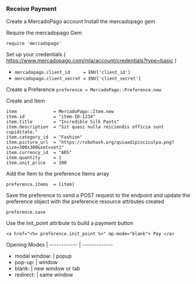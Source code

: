 ### Receive Payment

Create a MercadoPago account 
Install the mercadopago gem 

Require the mercadopago Gem

`require 'mercadopago'`

Set up your credentials ( https://www.mercadopago.com/mla/account/credentials?type=basic )

* `mercadopago.client_id     = ENV['client_id']`
* `mercadopago.client_secret = ENV['client_secret']`

Create a Preference 
`preference = MercadoPago::Preference.new`

Create and Item

```
item              = MercadoPago::Item.new
item.id           = "item-ID-1234"
item.title        = "Incredible Silk Pants"
item.description  = "Sit quasi nulla reiciendis officia sunt cupiditate."
item.category_id  = "Fashion"
item.picture_url  = "https://robohash.org/quiaadipisciculpa.png?size=300x300&set=set1"
item.currency_id  = "ARS"
item.quantity     = 1
item.unit_price   = 390
```

Add the Item to the preference Items array

`preference.items  = [item]`

Save the preference to send a POST request to the endpoint 
and update the preference object 
with the preference resource attrbutes created
 
`preference.save`


Use the init_point attribute to build a payment button 

```
<a href="<%= preference.init_point %>" mp-mode="blank"> Pay </a>
```

Opening Modes |
------------ | -------------
  - modal window:  | popup 
  - pop-up:        | window
  - blank:         | new window or tab
  - redirect:      | same window

